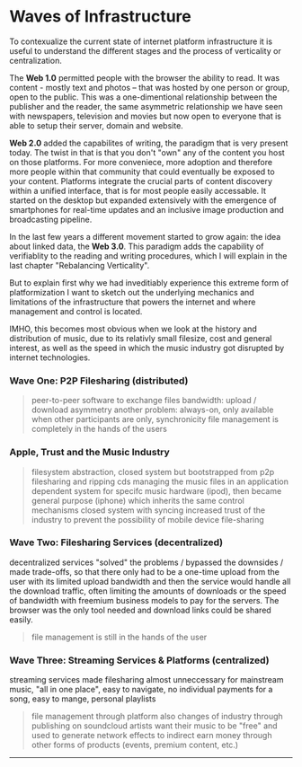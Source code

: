 # Waves of Infrastructure
To contexualize the current state of internet platform infrastructure it is useful to understand the different stages and the process of verticality or centralization.

The **Web 1.0** permitted people with the browser the ability to read.
It was content - mostly text and photos – that was hosted by one person or group, open to the public. This was a one-dimentional relationship between the publisher and the reader, the same asymmetric relationship we have seen with newspapers, television and movies but now open to everyone that is able to setup their server, domain and website. 

**Web 2.0** added the capabilites of writing, the paradigm that is very present today. The twist in that is that you don't "own" any of the content you host on those platforms. For more conveniece, more adoption and therefore more people within that community that could eventually be exposed to your content. Platforms integrate the crucial parts of content discovery within a unified interface, that is for most people easily accessable. It started on the desktop but expanded extensively with the emergence of smartphones for real-time updates and an inclusive image production and broadcasting pipeline. 

In the last few years a different movement started to grow again: the idea about linked data, the **Web 3.0**. This paradigm adds the capability of verifiablity to the reading and writing procedures, which I will explain in the last chapter "Rebalancing Verticality".

But to explain first why we had inveditiably experience this extreme form of platformization I want to sketch out the underlying mechanics and limitations of the infrastructure that powers the internet and where management and control is located.

IMHO, this becomes most obvious when we look at the history and distribution of music, due to its relativly small filesize, cost and general interest, as well as the speed in which the music industry got disrupted by internet technologies.

### Wave One: P2P Filesharing (distributed)
> peer-to-peer software to exchange files
> bandwidth: upload / download asymmetry
> another problem: always-on, only available when other participants are only, synchronicity
> file management is completely in the hands of the users 

### Apple, Trust and the Music Industry
> filesystem abstraction, closed system
> but bootstrapped from p2p filesharing and ripping cds
> managing the music files in an application dependent system for specifc music hardware (ipod), then became general purpose (iphone) which inherits the same control mechanisms 
> closed system with syncing increased trust of the industry to prevent the possibility of mobile device file-sharing

### Wave Two: Filesharing Services (decentralized)
decentralized services "solved" the problems / bypassed the downsides / made trade-offs, so that there only had to be a one-time upload from the user with its limited upload bandwidth and then the service would handle all the download traffic, often limiting the amounts of downloads or the speed of bandwidth with freemium business models to pay for the servers.
The browser was the only tool needed and download links could be shared easily.  
> file management is still in the hands of the user

### Wave Three: Streaming Services & Platforms (centralized)
streaming services made filesharing almost unneccessary for mainstream music, "all in one place", easy to navigate, no individual payments for a song, easy to mange, personal playlists
> file management through platform 
also changes of industry through publishing on soundcloud
> artists want their music to be "free" and used to generate network effects to indirect earn money through other forms of products (events, premium content, etc.)



- - - - - - - -

